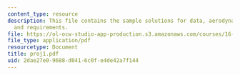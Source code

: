```yaml
---
content_type: resource
description: This file contains the sample solutions for data, aerodynamic models
  and requirements.
file: https://ol-ocw-studio-app-production.s3.amazonaws.com/courses/16-100-aerodynamics-fall-2005/2dae27e09688d0416c0fe4de42a7f144_proj1.pdf
file_type: application/pdf
resourcetype: Document
title: proj1.pdf
uid: 2dae27e0-9688-d041-6c0f-e4de42a7f144
---
```

